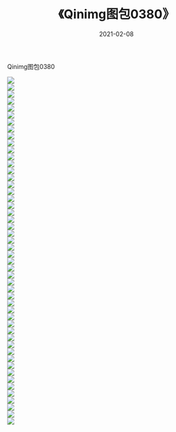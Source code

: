 ﻿---
layout: post
title:  《Qinimg图包0380》
date:   2021-02-08
img: http://imgx.orgx.ga/Qinimg图包/Qinimg图包0380/000.jpg
categories: [美女, 清纯, 唯美]
---

Qinimg图包0380

 ![](http://imgx.orgx.ga/Qinimg图包/Qinimg图包0380/001.jpg) <br>![](http://imgx.orgx.ga/Qinimg图包/Qinimg图包0380/002.jpg) <br>![](http://imgx.orgx.ga/Qinimg图包/Qinimg图包0380/003.jpg) <br>![](http://imgx.orgx.ga/Qinimg图包/Qinimg图包0380/004.jpg) <br>![](http://imgx.orgx.ga/Qinimg图包/Qinimg图包0380/005.jpg) <br>![](http://imgx.orgx.ga/Qinimg图包/Qinimg图包0380/006.jpg) <br>![](http://imgx.orgx.ga/Qinimg图包/Qinimg图包0380/007.jpg) <br>![](http://imgx.orgx.ga/Qinimg图包/Qinimg图包0380/008.jpg) <br>![](http://imgx.orgx.ga/Qinimg图包/Qinimg图包0380/009.jpg) <br>![](http://imgx.orgx.ga/Qinimg图包/Qinimg图包0380/010.jpg) <br>![](http://imgx.orgx.ga/Qinimg图包/Qinimg图包0380/011.jpg) <br>![](http://imgx.orgx.ga/Qinimg图包/Qinimg图包0380/012.jpg) <br>![](http://imgx.orgx.ga/Qinimg图包/Qinimg图包0380/013.jpg) <br>![](http://imgx.orgx.ga/Qinimg图包/Qinimg图包0380/014.jpg) <br>![](http://imgx.orgx.ga/Qinimg图包/Qinimg图包0380/015.jpg) <br>![](http://imgx.orgx.ga/Qinimg图包/Qinimg图包0380/016.jpg) <br>![](http://imgx.orgx.ga/Qinimg图包/Qinimg图包0380/017.jpg) <br>![](http://imgx.orgx.ga/Qinimg图包/Qinimg图包0380/018.jpg) <br>![](http://imgx.orgx.ga/Qinimg图包/Qinimg图包0380/019.jpg) <br>![](http://imgx.orgx.ga/Qinimg图包/Qinimg图包0380/020.jpg) <br>![](http://imgx.orgx.ga/Qinimg图包/Qinimg图包0380/021.jpg) <br>![](http://imgx.orgx.ga/Qinimg图包/Qinimg图包0380/022.jpg) <br>![](http://imgx.orgx.ga/Qinimg图包/Qinimg图包0380/023.jpg) <br>![](http://imgx.orgx.ga/Qinimg图包/Qinimg图包0380/024.jpg) <br>![](http://imgx.orgx.ga/Qinimg图包/Qinimg图包0380/025.jpg) <br>![](http://imgx.orgx.ga/Qinimg图包/Qinimg图包0380/026.jpg) <br>![](http://imgx.orgx.ga/Qinimg图包/Qinimg图包0380/027.jpg) <br>![](http://imgx.orgx.ga/Qinimg图包/Qinimg图包0380/028.jpg) <br>![](http://imgx.orgx.ga/Qinimg图包/Qinimg图包0380/029.jpg) <br>![](http://imgx.orgx.ga/Qinimg图包/Qinimg图包0380/030.jpg) <br>![](http://imgx.orgx.ga/Qinimg图包/Qinimg图包0380/031.jpg) <br>![](http://imgx.orgx.ga/Qinimg图包/Qinimg图包0380/032.jpg) <br>![](http://imgx.orgx.ga/Qinimg图包/Qinimg图包0380/033.jpg) <br>![](http://imgx.orgx.ga/Qinimg图包/Qinimg图包0380/034.jpg) <br>![](http://imgx.orgx.ga/Qinimg图包/Qinimg图包0380/035.jpg) <br>![](http://imgx.orgx.ga/Qinimg图包/Qinimg图包0380/036.jpg) <br>![](http://imgx.orgx.ga/Qinimg图包/Qinimg图包0380/037.jpg) <br>![](http://imgx.orgx.ga/Qinimg图包/Qinimg图包0380/038.jpg) <br>![](http://imgx.orgx.ga/Qinimg图包/Qinimg图包0380/039.jpg) <br>![](http://imgx.orgx.ga/Qinimg图包/Qinimg图包0380/040.jpg) <br>![](http://imgx.orgx.ga/Qinimg图包/Qinimg图包0380/041.jpg) <br>![](http://imgx.orgx.ga/Qinimg图包/Qinimg图包0380/042.jpg) <br>![](http://imgx.orgx.ga/Qinimg图包/Qinimg图包0380/043.jpg) <br>![](http://imgx.orgx.ga/Qinimg图包/Qinimg图包0380/044.jpg) <br>![](http://imgx.orgx.ga/Qinimg图包/Qinimg图包0380/045.jpg) <br>![](http://imgx.orgx.ga/Qinimg图包/Qinimg图包0380/046.jpg) <br>![](http://imgx.orgx.ga/Qinimg图包/Qinimg图包0380/047.jpg) <br>![](http://imgx.orgx.ga/Qinimg图包/Qinimg图包0380/048.jpg) <br>![](http://imgx.orgx.ga/Qinimg图包/Qinimg图包0380/049.jpg) <br>![](http://imgx.orgx.ga/Qinimg图包/Qinimg图包0380/050.jpg) <br>